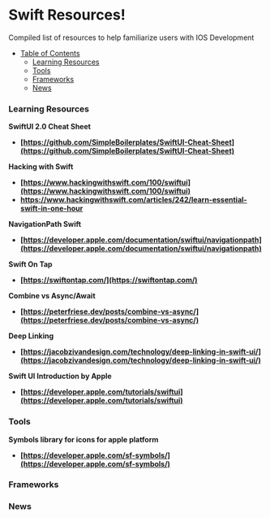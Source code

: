 # Swift Resources!
Compiled list of resources to help familiarize users with IOS Development

- [Table of Contents](#table-of-contents)
	- [Learning Resources](#Learning-Resources)
	- [Tools](#Tools)
	- [Frameworks](#Frameworks)
 	- [News](#News)
  
  
  
### **Learning Resources**

**SwiftUI 2.0 Cheat Sheet**
* **[https://github.com/SimpleBoilerplates/SwiftUI-Cheat-Sheet](https://github.com/SimpleBoilerplates/SwiftUI-Cheat-Sheet)**

**Hacking with Swift**
* **[https://www.hackingwithswift.com/100/swiftui](https://www.hackingwithswift.com/100/swiftui)**
* **[https://www.hackingwithswift.com/articles/242/learn-essential-swift-in-one-hour
](https://www.hackingwithswift.com/articles/242/learn-essential-swift-in-one-hour)**

**NavigationPath Swift**
* **[https://developer.apple.com/documentation/swiftui/navigationpath](https://developer.apple.com/documentation/swiftui/navigationpath)**

**Swift On Tap**
* **[https://swiftontap.com/](https://swiftontap.com/)**

**Combine vs Async/Await**
* **[https://peterfriese.dev/posts/combine-vs-async/](https://peterfriese.dev/posts/combine-vs-async/)**

**Deep Linking**
* **[https://jacobzivandesign.com/technology/deep-linking-in-swift-ui/](https://jacobzivandesign.com/technology/deep-linking-in-swift-ui/)**

**Swift UI Introduction by Apple**
* **[https://developer.apple.com/tutorials/swiftui](https://developer.apple.com/tutorials/swiftui)**



### **Tools**

**Symbols library for icons for apple platform**
* **[https://developer.apple.com/sf-symbols/](https://developer.apple.com/sf-symbols/)**

### **Frameworks**

### **News**

